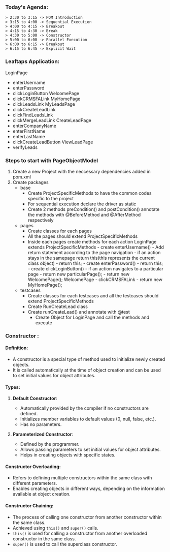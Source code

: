### Today's Agenda:
    
    > 2:30 to 3:15 -> POM Introduction
    > 3:15 to 4:00 -> Sequential Execution
    > 4:00 to 4:15 -> Breakout
    > 4:15 to 4:30 -> Break
    > 4:30 to 5:00 -> Constructor
    > 5:00 to 6:00 -> Parallel Execution
    > 6:00 to 6:15 -> Breakout
    > 6:15 to 6:45 -> Explicit Wait 


### Leaftaps Application:

LoginPage
  - enterUsername
  - enterPassword
  - clickLoginButton
WelcomePage
   - clickCRMSFALink
MyHomePage
   - clickLeadsLink
MyLeadsPage
   - clickCreateLeadLink
   - clickFindLeadsLink
   - clickMergeLeadLink
CreateLeadPage
  - enterCompanyName
  - enterFirstName
  - enterLastName
  - clickCreateLeadButton
ViewLeadPage
  - verifyLeads  


### Steps to start with PageObjectModel
1. Create a new Project with the neccessary dependencies added in pom.xml
2. Create packages
     - base
         - Create ProjectSpecificMethods to have the common codes specific to the project
         - For sequential execution declare the driver as static
         - Create 2 methods
            preCondition() and postCondition()
            annotate the methods with @BeforeMethod and @AfterMethod respectively
     - pages
         - Create classes for each pages
         - All the pages should extend ProjectSpecificMethods   
         - Inside each pages create methods for each action
              LoginPage extends ProjectSpecificMethods
               - create enterUsername()
                  - Add return statement according to the page navigation
                  - if an action stays in the samepage return this(this represents the current class object)
                  - return this;
               - create enterPassword()
                 - return this;
               - create clickLoginButton()
                  - if an action navigates to a particular page 
                  - return new particularPage();
                  - return new WelcomePage();
             WelcomePage
               - clickCRMSFALink 
                 - return new MyHomePage();
      - testcases
         - Create classes for each testcases and all the testcases should extend ProjectSpecificMethods
         - Create RunCreateLead class
         - Create runCreateLead() and annotate with @test 
           - Create Object for LoginPage and call the methods and execute        
              















### Constructor :

#### Definition:
 - A constructor is a special type of method used to initialize newly created objects. 
 - It is called automatically at the time of object creation and can be used to set initial values for object attributes.

#### Types:
1. **Default Constructor**: 
   - Automatically provided by the compiler if no constructors are defined.
   - Initializes member variables to default values (0, null, false, etc.).
   - Has no parameters.

2. **Parameterized Constructor**:
   - Defined by the programmer.
   - Allows passing parameters to set initial values for object attributes.
   - Helps in creating objects with specific states.

#### Constructor Overloading:
   - Refers to defining multiple constructors within the same class with different parameters.
   - Enables creating objects in different ways, depending on the information available at object creation.

#### Constructor Chaining:
  - The process of calling one constructor from another constructor within the same class.
  - Achieved using `this()` and `super()` calls.
  - `this()` is used for calling a constructor from another overloaded constructor in the same class.
  - `super()` is used to call the superclass constructor.




